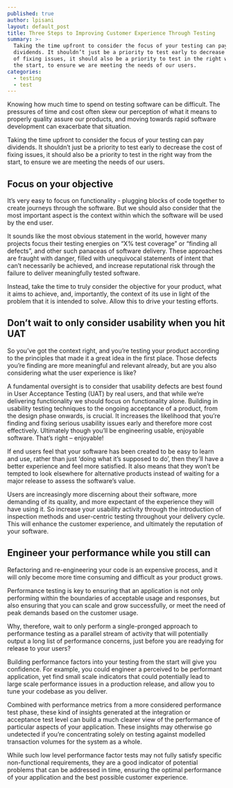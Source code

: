 ```yaml
---
published: true
author: lpisani
layout: default_post
title: Three Steps to Improving Customer Experience Through Testing
summary: >-
  Taking the time upfront to consider the focus of your testing can pay
  dividends. It shouldn’t just be a priority to test early to decrease the cost
  of fixing issues, it should also be a priority to test in the right way from
  the start, to ensure we are meeting the needs of our users.
categories:
  - testing
  - test
---
```

Knowing how much time to spend on testing software can be difficult. The pressures of time and cost often skew our perception of what it means to properly quality assure our products, and moving towards rapid software development can exacerbate that situation. 

Taking the time upfront to consider the focus of your testing can pay dividends. It shouldn’t just be a priority to test early to decrease the cost of fixing issues, it should also be a priority to test in the right way from the start, to ensure we are meeting the needs of our users.

## Focus on your objective
It’s very easy to focus on functionality - plugging blocks of code together to create journeys through the software. But we should also consider that the most important aspect is the context within which the software will be used by the end user. 

It sounds like the most obvious statement in the world, however many projects focus their testing energies on “X% test coverage” or “finding all defects”, and other such panaceas of software delivery. These approaches are fraught with danger, filled with unequivocal statements of intent that can’t necessarily be achieved, and increase reputational risk through the failure to deliver meaningfully tested software. 

Instead, take the time to truly consider the objective for your product, what it aims to achieve, and, importantly, the context of its use in light of the problem that it is intended to solve. Allow this to drive your testing efforts. 
 
## Don’t wait to only consider usability when you hit UAT
So you’ve got the context right, and you’re testing your product according to the principles that made it a great idea in the first place. Those defects you’re finding are more meaningful and relevant already, but are you also considering what the user experience is like? 

A fundamental oversight is to consider that usability defects are best found in User Acceptance Testing (UAT) by real users, and that while we’re delivering functionality we should focus on functionality alone.
Building in usability testing techniques to the ongoing acceptance of a product, from the design phase onwards, is crucial. It increases the likelihood that you’re finding and fixing serious usability issues early and therefore more cost effectively. Ultimately though you’ll be engineering usable, enjoyable software. That’s right – enjoyable! 

If end users feel that your software has been created to be easy to learn and use, rather than just ‘doing what it’s supposed to do’, then they’ll have a better experience and feel more satisfied. It also means that they won’t be tempted to look elsewhere for alternative products instead of waiting for a major release to assess the software’s value.

Users are increasingly more discerning about their software, more demanding of its quality, and more expectant of the experience they will have using it. So increase your usability activity through the introduction of inspection methods and user-centric testing throughout your delivery cycle. This will enhance the customer experience, and ultimately the reputation of your software.
 
## Engineer your performance while you still can
Refactoring and re-engineering your code is an expensive process, and it will only become more time consuming and difficult as your product grows. 

Performance testing is key to ensuring that an application is not only performing within the boundaries of acceptable usage and responses, but also ensuring that you can scale and grow successfully, or meet the need of peak demands based on the customer usage.

Why, therefore, wait to only perform a single-pronged approach to performance testing as a parallel stream of activity that will potentially output a long list of performance concerns, just before you are readying for release to your users?

Building performance factors into your testing from the start will give you confidence. For example, you could engineer a perceived to be performant application, yet find small scale indicators that could potentially lead to large scale performance issues in a production release, and allow you to tune your codebase as you deliver.

Combined with performance metrics from a more considered performance test phase, these kind of insights generated at the integration or acceptance test level can build a much clearer view of the performance of particular aspects of your application. These insights may otherwise go undetected if you’re concentrating solely on testing against modelled transaction volumes for the system as a whole. 

While such low level performance factor tests may not fully satisfy specific non-functional requirements, they are a good indicator of potential problems that can be addressed in time, ensuring the optimal performance of your application and the best possible customer experience.
